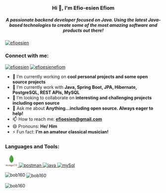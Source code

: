 <h3 align="center">Hi 👋, I'm Efio-esien Efiom</h3>
<h5 align="center">A passionate backend developer focused on Java. Using the latest Java-based technologies to create some of the most amazing software and products out there!</h5>

<p align="left"> <a href="https://twitter.com/efioesien" target="blank"><img src="https://img.shields.io/twitter/follow/efioesien?logo=twitter&style=for-the-badge" alt="efioesien" /></a> </p>

<h3 align="left">Connect with me:</h3>
<p align="left">
<a href="https://twitter.com/efioesien" target="blank"><img align="center" src="https://raw.githubusercontent.com/rahuldkjain/github-profile-readme-generator/master/src/images/icons/Social/twitter.svg" alt="efioesien" height="30" width="40" /></a>
<a href="https://linkedin.com/in/efioesienefiom" target="blank"><img align="center" src="https://raw.githubusercontent.com/rahuldkjain/github-profile-readme-generator/master/src/images/icons/Social/linked-in-alt.svg" alt="efioesienefiom" height="30" width="40" /></a>
</p>

- 🔭 I’m currently working on **cool personal projects and some open source projects**
- 🌱 I’m currently work with **Java, Spring Boot, JPA, Hibernate, PostgreSQL, REST APIs, MySQL**
- 👯 I’m looking to collaborate on **interesting and challenging projects including open source**
- 💬 Ask me about **Anything...including open source. Always eager to help!**
- 📫 How to reach me: **efioesien@gmail.com**
- 😄 Pronouns: **He/ Him**
- ⚡ Fun fact: **I'm an amateur classical musician!**

<h3 align="left">Languages and Tools:</h3>
<p align="left"><a href="https://www.mongodb.com/" target="_blank" rel="noreferrer"> <img src="https://raw.githubusercontent.com/devicons/devicon/master/icons/mongodb/mongodb-original-wordmark.svg" alt="mongodb" width="40" height="40"/> </a>  <a href="https://postman.com" target="_blank" rel="noreferrer"> <img src="https://www.vectorlogo.zone/logos/getpostman/getpostman-icon.svg" alt="postman" width="40" height="40"/> </a> <a href="https://www.java.com/en/" target="_blank" rel="noreferrer"> <img src="https://www.vectorlogo.zone/logos/java/java-horizontal.svg" alt="java" width="55" height="40"/> </a><a href="https://www.mysql.com" target="_blank" rel="noreferrer"> <img src="https://www.vectorlogo.zone/logos/mysql/mysql-ar21.svg" alt="mySql" width="65" height="50"/> </a> 
  
  
</p>

<p><img align="left" src="https://github-readme-stats.vercel.app/api/top-langs?username=bob160&show_icons=true&locale=en&layout=compact" alt="bob160" /></p>

<p>&nbsp;<img align="center" src="https://github-readme-stats.vercel.app/api?username=bob160&show_icons=true&locale=en" alt="bob160" /></p>

<p><img align="center" src="https://github-readme-streak-stats.herokuapp.com/?user=bob160&" alt="bob160" /></p>



